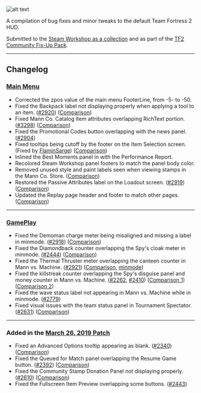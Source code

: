 ![alt text](https://i.imgur.com/cY2bhRp.png)

A compilation of bug fixes and minor tweaks to the default Team Fortress 2 HUD.

Submitted to the [Steam Workshop as a collection](https://steamcommunity.com/workshop/filedetails/?id=2153598398) and as part of the [TF2 Community Fix-Up Pack](https://steamcommunity.com/workshop/filedetails/?id=2156577890).

---

## Changelog

### [Main Menu](https://steamcommunity.com/sharedfiles/filedetails/?id=2001454366)
- Corrected the zpos value of the main menu FooterLine, from -5- to -50.
- Fixed the Backpack label not displaying properly when applying a tool to an item. ([#2920](https://github.com/ValveSoftware/Source-1-Games/issues/2920)) ([Comparison](https://steamuserimages-a.akamaihd.net/ugc/776245734731768053/69568F41D8F9398A56D488C5A5A8B3C6B979120D/))
- Fixed Mann Co. Catalog item attributes overlapping RichText portion. ([#3298](https://github.com/ValveSoftware/Source-1-Games/issues/3298)) ([Comparison](https://imgur.com/a/Gmp9HIL))
- Fixed the Promotional Codes button overlapping with the news panel. ([#2904](https://github.com/ValveSoftware/Source-1-Games/issues/2904))
- Fixed tooltips being cutoff by the footer on the Item Selection screen. (Fixed by [FlaminSarge](https://github.com/FlaminSarge)) ([Comparison](https://steamuserimages-a.akamaihd.net/ugc/776245734731768284/54831DFF321D72167B8DD03608ED1AEEB467C9C6/))
- Inlined the Best Moments panel in with the Performance Report.
- Recolored Steam Workshop panel footers to match the panel body color.
- Removed unused style and paint labels seen when viewing stamps in the Mann Co. Store. ([Comparison](https://imgur.com/a/48nTYaa))
- Restored the Passive Attributes label on the Loadout screen. ([#2919](https://github.com/ValveSoftware/Source-1-Games/issues/2919)) ([Comparison](https://steamuserimages-a.akamaihd.net/ugc/776245734731768506/FFA14CDDC829838BE35F594D9721EDE4B42FA148/))
- Updated the Replay page header and footer to match other pages. ([Comparison](https://steamuserimages-a.akamaihd.net/ugc/776245734731768697/AED0B3D8C3837B890A1CE72011BBA56729E66FEA/))

---

### [GamePlay](https://steamcommunity.com/sharedfiles/filedetails/?id=2001457353)
- Fixed the Demoman charge meter being misaligned and missing a label in minmode. ([#2918](https://github.com/ValveSoftware/Source-1-Games/issues/2918)) ([Comparison](https://steamuserimages-a.akamaihd.net/ugc/776245734731766948/E81EFBB206567D41518990DB4C856EF5A20F7F65/))
- Fixed the Diamondback counter overlapping the Spy's cloak meter in minmode. ([#2444](https://github.com/ValveSoftware/Source-1-Games/issues/2444)) ([Comparison](https://steamuserimages-a.akamaihd.net/ugc/776245734731766307/3FBF97C4674F1D1896A120DCDA9261C183EEBA61/))
- Fixed the Thermal Thruster meter overlapping the canteen counter in Mann vs. Machine. ([#2921](https://github.com/ValveSoftware/Source-1-Games/issues/2921)) ([Comparison](https://steamuserimages-a.akamaihd.net/ugc/776245734731833044/85BB0621FEF5A8C86EAE2CB7324A265BFECAA7AE/), [minmode](https://steamuserimages-a.akamaihd.net/ugc/776245734731832860/189008546C627A93EF89F4131CA31BFCD7648286/))
- Fixed the killstreak counter overlapping the Spy's disguise panel and money counter in Mann vs. Machine. ([#2262](https://github.com/ValveSoftware/Source-1-Games/issues/2262), [#2410](https://github.com/ValveSoftware/Source-1-Games/issues/2410)) ([Comparison 1](https://steamuserimages-a.akamaihd.net/ugc/776245734731766546/B744ADCEA958B00732121D445A3A7DDF0E2E35F5/)) ([Comparison 2](https://steamuserimages-a.akamaihd.net/ugc/776245734731832575/147D38B92AE9277229EFE77094E19082F8241F2D/))
- Fixed the wave status label not appearing in Mann vs. Machine while in minmode. ([#2779](https://github.com/ValveSoftware/Source-1-Games/issues/2779))
- Fixed visual issues with the team status panel in Tournament Spectator. ([#2631](https://github.com/ValveSoftware/Source-1-Games/issues/2631)) ([Comparison](https://imgur.com/a/4zb8hxz))

---

### Added in the [March 26, 2019 Patch](http://www.teamfortress.com/post.php?id=49481)
- Fixed an Advanced Options tooltip appearing as blank. ([#2340](https://github.com/ValveSoftware/Source-1-Games/issues/2340)) ([Comparison](https://i.imgur.com/DTEFKCU.png))
- Fixed the Queued for Match panel overlapping the Resume Game button. ([#2392](https://github.com/ValveSoftware/Source-1-Games/issues/2392)) ([Comparison](https://i.imgur.com/edebGAj.png))
- Fixed the Community Stamp Donation Panel not displaying properly. ([#2610](https://github.com/ValveSoftware/Source-1-Games/issues/2610)) ([Comparison](https://i.imgur.com/CJIRSeI.png))
- Fixed the Fullscreen Item Preview overlapping some buttons. ([#2443](https://github.com/ValveSoftware/Source-1-Games/issues/2443))

